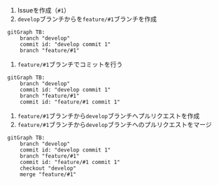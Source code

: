 1. Issueを作成（`#1`）
1. `develop`ブランチからを`feature/#1`ブランチを作成
```mermaid
gitGraph TB:
    branch "develop"
    commit id: "develop commit 1"
    branch "feature/#1"
```
1. `feature/#1`ブランチでコミットを行う
```mermaid
gitGraph TB:
    branch "develop"
    commit id: "develop commit 1"
    branch "feature/#1"
    commit id: "feature/#1 commit 1"
```
1. `feature/#1`ブランチから`develop`ブランチへプルリクエストを作成
1. `feature/#1`ブランチから`develop`ブランチへのプルリクエストをマージ
```mermaid
gitGraph TB:
    branch "develop"
    commit id: "develop commit 1"
    branch "feature/#1"
    commit id: "feature/#1 commit 1"
    checkout "develop"
    merge "feature/#1"
```
